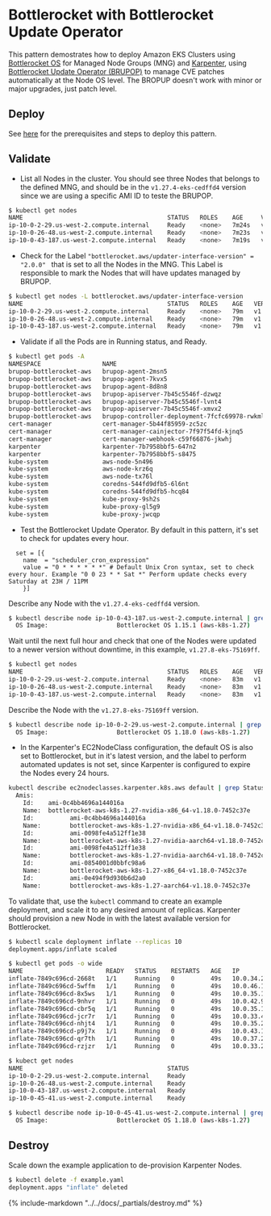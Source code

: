 # Bottlerocket with Bottlerocket Update Operator

This pattern demostrates how to deploy Amazon EKS Clusters using [Bottlerocket OS](https://aws.amazon.com/bottlerocket/) for Managed Node Groups (MNG) and [Karpenter](https://karpenter.sh/), using [Bottlerocket Update Operator (BRUPOP)](https://github.com/bottlerocket-os/bottlerocket-update-operator) to manage CVE patches automatically at the Node OS level. The BROPUP doesn't work with minor or major upgrades, just patch level.

## Deploy

See [here](https://aws-ia.github.io/terraform-aws-eks-blueprints/getting-started/#prerequisites) for the prerequisites and steps to deploy this pattern.

## Validate

* List all Nodes in the cluster. You should see three Nodes that belongs to the defined MNG, and should be in the `v1.27.4-eks-cedffd4` version since we are using a specific AMI ID to teste the BRUPOP.

```bash
$ kubectl get nodes  
NAME                                        STATUS   ROLES    AGE     VERSION
ip-10-0-2-29.us-west-2.compute.internal     Ready    <none>   7m24s   v1.27.4-eks-cedffd4
ip-10-0-26-48.us-west-2.compute.internal    Ready    <none>   7m23s   v1.27.4-eks-cedffd4
ip-10-0-43-187.us-west-2.compute.internal   Ready    <none>   7m19s   v1.27.4-eks-cedffd4
```

* Check for the Label `"bottlerocket.aws/updater-interface-version" = "2.0.0" ` that is set to all the Nodes in the MNG. This Label is responsible to mark the Nodes that will have updates managed by BRUPOP.

```bash
$ kubectl get nodes -L bottlerocket.aws/updater-interface-version
NAME                                        STATUS   ROLES    AGE   VERSION               UPDATER-INTERFACE-VERSION
ip-10-0-2-29.us-west-2.compute.internal     Ready    <none>   79m   v1.27.4-eks-cedffd4   2.0.0
ip-10-0-26-48.us-west-2.compute.internal    Ready    <none>   79m   v1.27.4-eks-cedffd4   2.0.0
ip-10-0-43-187.us-west-2.compute.internal   Ready    <none>   79m   v1.27.4-eks-cedffd4   2.0.0
```

* Validate if all the Pods are in Running status, and Ready.

```bash
$ kubectl get pods -A
NAMESPACE                 NAME                                            READY   STATUS    RESTARTS        AGE
brupop-bottlerocket-aws   brupop-agent-2msn5                              1/1     Running   0               3m20s
brupop-bottlerocket-aws   brupop-agent-7kvx5                              1/1     Running   0               3m20s
brupop-bottlerocket-aws   brupop-agent-8d8n8                              1/1     Running   0               3m20s
brupop-bottlerocket-aws   brupop-apiserver-7b45c5546f-dzwqz               1/1     Running   0               3m20s
brupop-bottlerocket-aws   brupop-apiserver-7b45c5546f-lvnt4               1/1     Running   0               3m20s
brupop-bottlerocket-aws   brupop-apiserver-7b45c5546f-xmvx2               1/1     Running   0               3m20s
brupop-bottlerocket-aws   brupop-controller-deployment-7fcfc69978-rwkml   1/1     Running   0               3m20s
cert-manager              cert-manager-5b44f85959-zc5zc                   1/1     Running   0               4m2s
cert-manager              cert-manager-cainjector-7f97f54fd-kjnq5         1/1     Running   0               4m3s
cert-manager              cert-manager-webhook-c59f66876-jkwhj            1/1     Running   0               4m3s
karpenter                 karpenter-7b7958bbf5-647n2                      1/1     Running   0               11m
karpenter                 karpenter-7b7958bbf5-s8475                      1/1     Running   0               11m
kube-system               aws-node-5n496                                  2/2     Running   0               10m
kube-system               aws-node-krz6q                                  2/2     Running   0               10m
kube-system               aws-node-tx76l                                  2/2     Running   0               10m
kube-system               coredns-544fd9dfb5-6l6nt                        1/1     Running   0               9m27s
kube-system               coredns-544fd9dfb5-hcq84                        1/1     Running   0               9m27s
kube-system               kube-proxy-9sh2s                                1/1     Running   0               9m19s
kube-system               kube-proxy-gl5g9                                1/1     Running   0               9m24s
kube-system               kube-proxy-jwcqp                                1/1     Running   0               9m15s
```

* Test the Bottlerocket Update Operator. By default in this pattern, it's set to check for updates every hour.

```hcl
  set = [{
    name  = "scheduler_cron_expression"
    value = "0 * * * * * *" # Default Unix Cron syntax, set to check every hour. Example "0 0 23 * * Sat *" Perform update checks every Saturday at 23H / 11PM
    }]
```

Describe any Node with the `v1.27.4-eks-cedffd4` version.

```bash
$ kubectl describe node ip-10-0-43-187.us-west-2.compute.internal | grep Image
  OS Image:                   Bottlerocket OS 1.15.1 (aws-k8s-1.27)
```

Wait until the next full hour and check that one of the Nodes were updated to a newer version without downtime, in this example, `v1.27.8-eks-75169ff`.

```bash
$ kubectl get nodes
NAME                                        STATUS   ROLES    AGE   VERSION
ip-10-0-2-29.us-west-2.compute.internal     Ready    <none>   83m   v1.27.8-eks-75169ff
ip-10-0-26-48.us-west-2.compute.internal    Ready    <none>   83m   v1.27.4-eks-75169ff
ip-10-0-43-187.us-west-2.compute.internal   Ready    <none>   83m   v1.27.4-eks-cedffd4
```

Describe the Node with the `v1.27.8-eks-75169ff` version.

```bash
$ kubectl describe node ip-10-0-2-29.us-west-2.compute.internal | grep Image
  OS Image:                   Bottlerocket OS 1.18.0 (aws-k8s-1.27)
```

* In the Karpenter's EC2NodeClass configuration, the default OS is also set to Bottlerocket, but in it's latest version, and the label to perform automated updates is not set, since Karpenter is configured to expire the Nodes every 24 hours.

```bash
kubectl describe ec2nodeclasses.karpenter.k8s.aws default | grep Status -A50 | egrep 'Amis|Id|Name'
  Amis:
    Id:    ami-0c4bb4696a144016a
    Name:  bottlerocket-aws-k8s-1.27-nvidia-x86_64-v1.18.0-7452c37e
    Id:          ami-0c4bb4696a144016a
    Name:        bottlerocket-aws-k8s-1.27-nvidia-x86_64-v1.18.0-7452c37e
    Id:          ami-0098fe4a512ff1e38
    Name:        bottlerocket-aws-k8s-1.27-nvidia-aarch64-v1.18.0-7452c37e
    Id:          ami-0098fe4a512ff1e38
    Name:        bottlerocket-aws-k8s-1.27-nvidia-aarch64-v1.18.0-7452c37e
    Id:          ami-0854001d0bbfc98a6
    Name:        bottlerocket-aws-k8s-1.27-x86_64-v1.18.0-7452c37e
    Id:          ami-0e494f9d930b6d2a0
    Name:        bottlerocket-aws-k8s-1.27-aarch64-v1.18.0-7452c37e
```

To validate that, use the `kubectl` command to create an example deployment, and scale it to any desired amount of replicas. Karpenter should provision a new Node in with the latest available version for Bottlerocket.

```bash
$ kubectl scale deployment inflate --replicas 10  
deployment.apps/inflate scaled

$ kubectl get pods -o wide  
NAME                       READY   STATUS    RESTARTS   AGE   IP            NODE                                       NOMINATED NODE   READINESS GATES
inflate-7849c696cd-2668t   1/1     Running   0          49s   10.0.34.254   ip-10-0-45-41.us-west-2.compute.internal   <none>           <none>
inflate-7849c696cd-5wffm   1/1     Running   0          49s   10.0.46.13    ip-10-0-45-41.us-west-2.compute.internal   <none>           <none>
inflate-7849c696cd-8x5ws   1/1     Running   0          49s   10.0.35.190   ip-10-0-45-41.us-west-2.compute.internal   <none>           <none>
inflate-7849c696cd-9nhvr   1/1     Running   0          49s   10.0.42.99    ip-10-0-45-41.us-west-2.compute.internal   <none>           <none>
inflate-7849c696cd-cbr5q   1/1     Running   0          49s   10.0.35.195   ip-10-0-45-41.us-west-2.compute.internal   <none>           <none>
inflate-7849c696cd-jcr7r   1/1     Running   0          49s   10.0.33.41    ip-10-0-45-41.us-west-2.compute.internal   <none>           <none>
inflate-7849c696cd-nhjt4   1/1     Running   0          49s   10.0.35.213   ip-10-0-45-41.us-west-2.compute.internal   <none>           <none>
inflate-7849c696cd-p9j7x   1/1     Running   0          49s   10.0.43.102   ip-10-0-45-41.us-west-2.compute.internal   <none>           <none>
inflate-7849c696cd-qr7th   1/1     Running   0          49s   10.0.37.221   ip-10-0-45-41.us-west-2.compute.internal   <none>           <none>
inflate-7849c696cd-rzjzr   1/1     Running   0          49s   10.0.33.210   ip-10-0-45-41.us-west-2.compute.internal   <none>           <none>

$ kubect get nodes
NAME                                        STATUS                     ROLES    AGE   VERSION
ip-10-0-2-29.us-west-2.compute.internal     Ready                      <none>   90m   v1.27.8-eks-75169ff
ip-10-0-26-48.us-west-2.compute.internal    Ready                      <none>   90m   v1.27.4-eks-75169ff
ip-10-0-43-187.us-west-2.compute.internal   Ready                      <none>   90m   v1.27.4-eks-75169ff
ip-10-0-45-41.us-west-2.compute.internal    Ready                      <none>   60s   v1.27.8-eks-75169ff

$ kubectl describe node ip-10-0-45-41.us-west-2.compute.internal | grep Image
  OS Image:                   Bottlerocket OS 1.18.0 (aws-k8s-1.27)
```

## Destroy

Scale down the example application to de-provision Karpenter Nodes.

```sh
$ kubectl delete -f example.yaml
deployment.apps "inflate" deleted
```

{%
   include-markdown "../../docs/_partials/destroy.md"
%}
